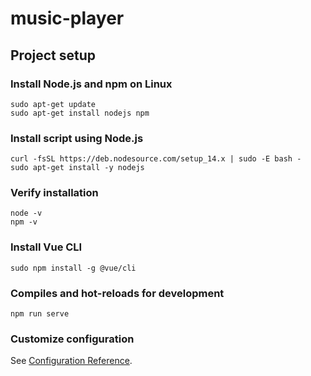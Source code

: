 # music-player

## Project setup
### Install Node.js and npm on Linux
```
sudo apt-get update
sudo apt-get install nodejs npm
```
### Install script using Node.js
```
curl -fsSL https://deb.nodesource.com/setup_14.x | sudo -E bash -
sudo apt-get install -y nodejs
```
### Verify installation
```
node -v
npm -v
```

### Install Vue CLI
```
sudo npm install -g @vue/cli
```

### Compiles and hot-reloads for development
```
npm run serve
```

### Customize configuration
See [Configuration Reference](https://cli.vuejs.org/config/).
